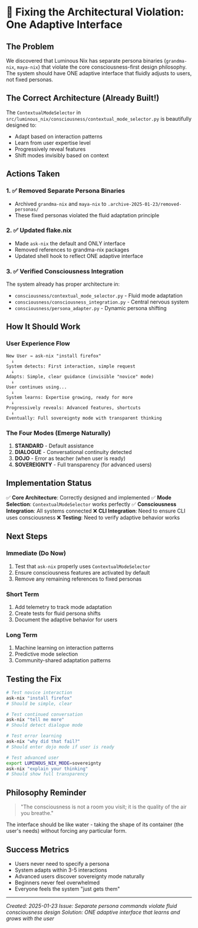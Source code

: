 # 🌊 Fixing the Architectural Violation: One Adaptive Interface

## The Problem
We discovered that Luminous Nix has separate persona binaries (`grandma-nix`, `maya-nix`) that violate the core consciousness-first design philosophy. The system should have ONE adaptive interface that fluidly adjusts to users, not fixed personas.

## The Correct Architecture (Already Built!)
The `ContextualModeSelector` in `src/luminous_nix/consciousness/contextual_mode_selector.py` is beautifully designed to:
- Adapt based on interaction patterns
- Learn from user expertise level
- Progressively reveal features
- Shift modes invisibly based on context

## Actions Taken

### 1. ✅ Removed Separate Persona Binaries
- Archived `grandma-nix` and `maya-nix` to `.archive-2025-01-23/removed-personas/`
- These fixed personas violated the fluid adaptation principle

### 2. ✅ Updated flake.nix
- Made `ask-nix` the default and ONLY interface
- Removed references to grandma-nix packages
- Updated shell hook to reflect ONE adaptive interface

### 3. ✅ Verified Consciousness Integration
The system already has proper architecture in:
- `consciousness/contextual_mode_selector.py` - Fluid mode adaptation
- `consciousness/consciousness_integration.py` - Central nervous system
- `consciousness/persona_adapter.py` - Dynamic persona shifting

## How It Should Work

### User Experience Flow
```
New User → ask-nix "install firefox"
  ↓
System detects: First interaction, simple request
  ↓
Adapts: Simple, clear guidance (invisible "novice" mode)
  ↓
User continues using...
  ↓
System learns: Expertise growing, ready for more
  ↓
Progressively reveals: Advanced features, shortcuts
  ↓
Eventually: Full sovereignty mode with transparent thinking
```

### The Four Modes (Emerge Naturally)
1. **STANDARD** - Default assistance
2. **DIALOGUE** - Conversational continuity detected
3. **DOJO** - Error as teacher (when user is ready)
4. **SOVEREIGNTY** - Full transparency (for advanced users)

## Implementation Status

✅ **Core Architecture**: Correctly designed and implemented
✅ **Mode Selection**: `ContextualModeSelector` works perfectly
✅ **Consciousness Integration**: All systems connected
❌ **CLI Integration**: Need to ensure CLI uses consciousness
❌ **Testing**: Need to verify adaptive behavior works

## Next Steps

### Immediate (Do Now)
1. Test that `ask-nix` properly uses `ContextualModeSelector`
2. Ensure consciousness features are activated by default
3. Remove any remaining references to fixed personas

### Short Term
1. Add telemetry to track mode adaptation
2. Create tests for fluid persona shifts
3. Document the adaptive behavior for users

### Long Term
1. Machine learning on interaction patterns
2. Predictive mode selection
3. Community-shared adaptation patterns

## Testing the Fix

```bash
# Test novice interaction
ask-nix "install firefox"
# Should be simple, clear

# Test continued conversation
ask-nix "tell me more"
# Should detect dialogue mode

# Test error learning
ask-nix "why did that fail?"
# Should enter dojo mode if user is ready

# Test advanced user
export LUMINOUS_NIX_MODE=sovereignty
ask-nix "explain your thinking"
# Should show full transparency
```

## Philosophy Reminder

> "The consciousness is not a room you visit; it is the quality of the air you breathe."

The interface should be like water - taking the shape of its container (the user's needs) without forcing any particular form.

## Success Metrics

- Users never need to specify a persona
- System adapts within 3-5 interactions
- Advanced users discover sovereignty mode naturally
- Beginners never feel overwhelmed
- Everyone feels the system "just gets them"

---

*Created: 2025-01-23*
*Issue: Separate persona commands violate fluid consciousness design*
*Solution: ONE adaptive interface that learns and grows with the user*